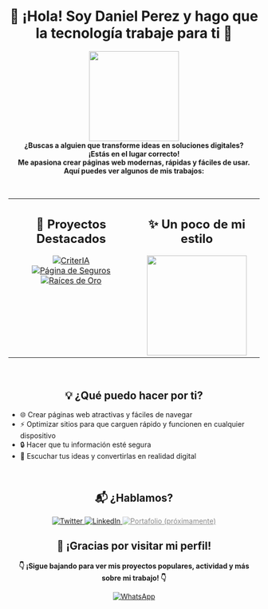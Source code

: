 <h1 align="center">💙 ¡Hola! Soy Daniel Perez y hago que la tecnología trabaje para ti 🚀</h1>

<p align="center">
  <img src="https://media.giphy.com/media/l3vR85PnGsBwu1PFK/giphy.gif" width="180"><br>
  <b>
    ¿Buscas a alguien que transforme ideas en soluciones digitales?<br>
    ¡Estás en el lugar correcto!<br>
    Me apasiona crear páginas web modernas, rápidas y fáciles de usar.<br>
    Aquí puedes ver algunos de mis trabajos:
  </b>
</p>

<br>

<table align="center" width="100%">
  <tr>
    <td valign="top" align="center" width="50%">
      <h2>🌟 Proyectos Destacados</h2>
      <a href="https://criter-ia.vercel.app/en" target="_blank" rel="noopener noreferrer">
        <img src="https://img.shields.io/badge/CriterIA-4A90E2?style=for-the-badge&logo=vercel&logoColor=white" alt="CriterIA">
      </a>
      <br>
      <a href="https://pagina-de-seguros.vercel.app/" target="_blank" rel="noopener noreferrer">
        <img src="https://img.shields.io/badge/Página%20de%20Seguros-D0021B?style=for-the-badge&logo=vercel&logoColor=white" alt="Página de Seguros">
      </a>
      <br>
      <a href="https://raicesdeoro.vercel.app/" target="_blank" rel="noopener noreferrer">
        <img src="https://img.shields.io/badge/Raíces%20de%20Oro-7ED321?style=for-the-badge&logo=vercel&logoColor=white" alt="Raíces de Oro">
      </a>
    </td>
    <td valign="top" align="center" width="50%">
      <h2>✨ Un poco de mi estilo</h2>
      <img src="https://media.giphy.com/media/3o7aD2sa9g8D5g8g8I/giphy.gif" width="200">
    </td>
  </tr>
</table>

<br>

<h2 align="center">💡 ¿Qué puedo hacer por ti?</h2>
<ul>
  <li>🌐 Crear páginas web atractivas y fáciles de navegar</li>
  <li>⚡ Optimizar sitios para que carguen rápido y funcionen en cualquier dispositivo</li>
  <li>🔒 Hacer que tu información esté segura</li>
  <li>🤝 Escuchar tus ideas y convertirlas en realidad digital</li>
</ul>

<br>

<h2 align="center">📬 ¿Hablamos?</h2>
<p align="center">
  <a href="https://x.com/Danipe_23" target="_blank" rel="noopener noreferrer">
    <img src="https://img.shields.io/badge/Twitter-1DA1F2?style=for-the-badge&logo=twitter&logoColor=white" alt="Twitter">
  </a>
  <a href="https://www.linkedin.com/in/danielpe971223/" target="_blank" rel="noopener noreferrer">
    <img src="https://img.shields.io/badge/LinkedIn-0077B5?style=for-the-badge&logo=linkedin&logoColor=white" alt="LinkedIn">
  </a>
  <a href="#" style="pointer-events: none; opacity: 0.5;" title="Próximamente" target="_blank" rel="noopener noreferrer">
    <img src="https://img.shields.io/badge/Portafolio-F5A623?style=for-the-badge&logo=about-dot-me&logoColor=white" alt="Portafolio (próximamente)">
  </a>
</p>

<h2 align="center">🎉 ¡Gracias por visitar mi perfil!</h2>

<p align="center">
  <b>👇 ¡Sigue bajando para ver mis proyectos populares, actividad y más sobre mi trabajo! 👇</b>
</p>

<p align="center">
  <a href="https://wa.me/+573016328564?text=Hola%20Daniel%2C%20vengo%20de%20tu%20perfil%20de%20GitHub%20y%20me%20gustar%C3%ADa%20saber%20m%C3%A1s%20sobre%20tus%20servicios." target="_blank" rel="noopener noreferrer">
    <img src="https://img.shields.io/badge/Contáctame%20en%20WhatsApp-25D366?style=for-the-badge&logo=whatsapp&logoColor=white" alt="WhatsApp">
  </a>
</p>

<!-- Aquí GitHub mostrará automáticamente tus repositorios populares, actividad y contribuciones -->
